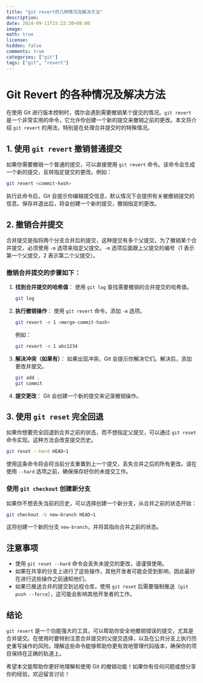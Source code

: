 ```yaml
---
title: "git revert的几种情况及解决方法"
description: 
date: 2024-09-11T15:22:30+08:00
image: 
math: true
license: 
hidden: false
comments: true
categories: ["git"]
tags: ["git", "revert"]
---
```


# Git Revert 的各种情况及解决方法

在使用 Git 进行版本控制时，偶尔会遇到需要撤销某个提交的情况。`git revert` 是一个非常实用的命令，它允许你创建一个新的提交来撤销之前的更改。本文将介绍 `git revert` 的用法，特别是在处理合并提交时的特殊情况。

## 1. 使用 `git revert` 撤销普通提交

如果你需要撤销一个普通的提交，可以直接使用 `git revert` 命令。该命令会生成一个新的提交，反转指定提交的更改。例如：

```bash
git revert <commit-hash>
```

执行此命令后，Git 会提示你编辑提交信息，默认情况下会提供有关被撤销提交的信息。保存并退出后，将会创建一个新的提交，撤销指定的更改。

## 2. 撤销合并提交

合并提交是指将两个分支合并后的提交，这种提交有多个父提交。为了撤销某个合并提交，必须使用 `-m` 选项来指定父提交。`-m` 选项后面跟上父提交的编号（1 表示第一个父提交，2 表示第二个父提交）。

### 撤销合并提交的步骤如下：

1. **找到合并提交的哈希值**：
   使用 `git log` 查找需要撤销的合并提交的哈希值。

   ```bash
   git log
   ```

2. **执行撤销操作**：
   使用 `git revert` 命令，添加 `-m` 选项。

   ```bash
   git revert -m 1 <merge-commit-hash>
   ```

   例如：

   ```bash
   git revert -m 1 abc1234
   ```

3. **解决冲突（如果有）**：
   如果出现冲突，Git 会提示你解决它们。解决后，添加更改并提交。

   ```bash
   git add .
   git commit
   ```

4. **提交更改**：
   Git 会创建一个新的提交来记录撤销操作。

## 3. 使用 `git reset` 完全回退

如果你想要完全回退到合并之前的状态，而不想指定父提交，可以通过 `git reset` 命令实现。这种方法会改变提交历史。

```bash
git reset --hard HEAD~1
```

使用这条命令将会将当前分支重置到上一个提交，丢失合并之后的所有更改。请在使用 `--hard` 选项之前，确保保存好你的未提交工作。

### 使用 `git checkout` 创建新分支

如果你不想丢失当前的历史，可以选择创建一个新分支，从合并之前的状态开始：

```bash
git checkout -b new-branch HEAD~1
```

这将创建一个新的分支 `new-branch`，并将其指向合并之前的状态。

## 注意事项

- 使用 `git reset --hard` 命令会丢失未提交的更改，请谨慎使用。
- 如果在共享的分支上进行了这些操作，其他开发者可能会受到影响，因此最好在进行这些操作之前通知他们。
- 如果已推送合并的提交到远程仓库，使用 `git reset` 后需要强制推送（`git push --force`），这可能会影响其他开发者的工作。

## 结论

`git revert` 是一个功能强大的工具，可以帮助你安全地撤销错误的提交，尤其是合并提交。在使用时要特别注意合并提交的父提交选择，以及在公共分支上执行历史重写操作的风险。理解这些命令能够帮助你更有效地管理代码版本，确保你的项目保持在正确的轨道上。

希望本文能帮助你更好地理解和使用 Git 的撤销功能！如果你有任何问题或想分享你的经验，欢迎留言讨论！
